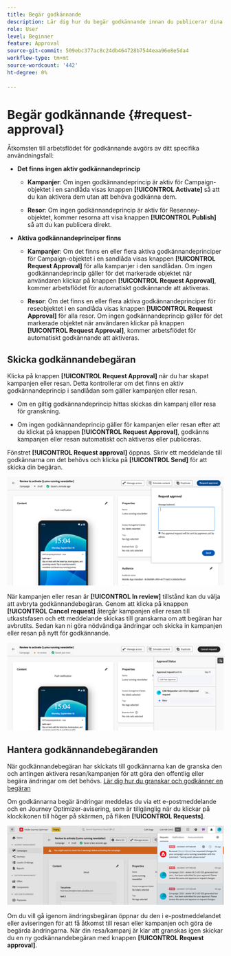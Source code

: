 ```yaml
---
title: Begär godkännande
description: Lär dig hur du begär godkännande innan du publicerar dina resor och kampanjer.
role: User
level: Beginner
feature: Approval
source-git-commit: 509ebc377ac8c24db464728b7544eaa96e8e5da4
workflow-type: tm+mt
source-wordcount: '442'
ht-degree: 0%

---
```



# Begär godkännande {#request-approval}

Åtkomsten till arbetsflödet för godkännande avgörs av ditt specifika användningsfall:

* **Det finns ingen aktiv godkännandeprincip**

   * **Kampanjer**: Om ingen godkännandeprincip är aktiv för Campaign-objektet i en sandlåda visas knappen **[!UICONTROL Activate]** så att du kan aktivera dem utan att behöva godkänna dem.

   * **Resor**: Om ingen godkännandeprincip är aktiv för Resenney-objektet, kommer resorna att visa knappen **[!UICONTROL Publish]** så att du kan publicera direkt.

* **Aktiva godkännandeprinciper finns**

   * **Kampanjer**: Om det finns en eller flera aktiva godkännandeprinciper för Campaign-objektet i en sandlåda visas knappen **[!UICONTROL Request Approval]** för alla kampanjer i den sandlådan.
Om ingen godkännandeprincip gäller för det markerade objektet när användaren klickar på knappen **[!UICONTROL Request Approval]**, kommer arbetsflödet för automatiskt godkännande att aktiveras.

   * **Resor**: Om det finns en eller flera aktiva godkännandeprinciper för reseobjektet i en sandlåda visas knappen **[!UICONTROL Request Approval]** för alla resor.
Om ingen godkännandeprincip gäller för det markerade objektet när användaren klickar på knappen **[!UICONTROL Request Approval]**, kommer arbetsflödet för automatiskt godkännande att aktiveras.

## Skicka godkännandebegäran

Klicka på knappen **[!UICONTROL Request Approval]** när du har skapat kampanjen eller resan. Detta kontrollerar om det finns en aktiv godkännandeprincip i sandlådan som gäller kampanjen eller resan.

* Om en giltig godkännandeprincip hittas skickas din kampanj eller resa för granskning.

* Om ingen godkännandeprincip gäller för kampanjen eller resan efter att du klickat på knappen **[!UICONTROL Request Approval]**, godkänns kampanjen eller resan automatiskt och aktiveras eller publiceras.

Fönstret **[!UICONTROL Request approval]** öppnas. Skriv ett meddelande till godkännarna om det behövs och klicka på **[!UICONTROL Send]** för att skicka din begäran.

![](assets/approval-request.png)

När kampanjen eller resan är **[!UICONTROL In review]** tillstånd kan du välja att avbryta godkännandebegäran. Genom att klicka på knappen **[!UICONTROL Cancel request]** återgår kampanjen eller resan till utkastsfasen och ett meddelande skickas till granskarna om att begäran har avbrutits. Sedan kan ni göra nödvändiga ändringar och skicka in kampanjen eller resan på nytt för godkännande.

![](assets/approval-cancel.png)

## Hantera godkännandebegäranden

När godkännandebegäran har skickats till godkännarna kan de granska den och antingen aktivera resan/kampanjen för att göra den offentlig eller begära ändringar om det behövs. [Lär dig hur du granskar och godkänner en begäran](review-approve-request.md)

Om godkännarna begär ändringar meddelas du via ett e-postmeddelande och en Journey Optimizer-avisering, som är tillgänglig när du klickar på klockikonen till höger på skärmen, på fliken **[!UICONTROL Requests]**.

![](assets/changes-requested.png)

Om du vill gå igenom ändringsbegäran öppnar du den i e-postmeddelandet eller aviseringen för att få åtkomst till resan eller kampanjen och göra de begärda ändringarna. När din resa/kampanj är klar att granskas igen skickar du en ny godkännandebegäran med knappen **[!UICONTROL Request approval]**.



